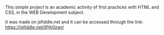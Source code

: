 This simple project is an academic activity of first practices with HTML and CSS, in the WEB Development subject.

It was made on jsfiddle.net and it can be accessed through the link: https://jsfiddle.net/91jh0zwr/